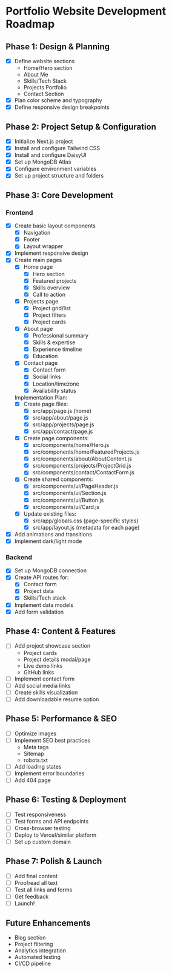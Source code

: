 # Portfolio Website Development Roadmap

## Phase 1: Design & Planning
- [x] Define website sections
  - Home/Hero section
  - About Me
  - Skills/Tech Stack
  - Projects Portfolio
  - Contact Section
- [x] Plan color scheme and typography
- [x] Define responsive design breakpoints

## Phase 2: Project Setup & Configuration
- [x] Initialize Next.js project
- [x] Install and configure Tailwind CSS
- [x] Install and configure DaisyUI
- [x] Set up MongoDB Atlas
- [x] Configure environment variables
- [x] Set up project structure and folders

## Phase 3: Core Development
### Frontend
- [x] Create basic layout components
  - [x] Navigation
  - [x] Footer
  - [x] Layout wrapper
- [x] Implement responsive design
- [x] Create main pages
  - [x] Home page
    - [x] Hero section
    - [x] Featured projects
    - [x] Skills overview
    - [x] Call to action
  - [x] Projects page
    - [x] Project grid/list
    - [x] Project filters
    - [x] Project cards
  - [x] About page
    - [x] Professional summary
    - [x] Skills & expertise
    - [x] Experience timeline
    - [x] Education
  - [x] Contact page
    - [x] Contact form
    - [x] Social links
    - [x] Location/timezone
    - [x] Availability status

  Implementation Plan:
  - [x] Create page files:
    - [x] src/app/page.js (home)
    - [x] src/app/about/page.js
    - [x] src/app/projects/page.js
    - [x] src/app/contact/page.js

  - [x] Create page components:
    - [x] src/components/home/Hero.js
    - [x] src/components/home/FeaturedProjects.js
    - [x] src/components/about/AboutContent.js
    - [x] src/components/projects/ProjectGrid.js
    - [x] src/components/contact/ContactForm.js

  - [x] Create shared components:
    - [x] src/components/ui/PageHeader.js
    - [x] src/components/ui/Section.js
    - [x] src/components/ui/Button.js
    - [x] src/components/ui/Card.js

  - [x] Update existing files:
    - [x] src/app/globals.css (page-specific styles)
    - [x] src/app/layout.js (metadata for each page)

- [x] Add animations and transitions
- [x] Implement dark/light mode

### Backend
- [x] Set up MongoDB connection
- [x] Create API routes for:
  - [x] Contact form
  - [x] Project data
  - [x] Skills/Tech stack
- [x] Implement data models
- [x] Add form validation

## Phase 4: Content & Features
- [ ] Add project showcase section
  - Project cards
  - Project details modal/page
  - Live demo links
  - GitHub links
- [ ] Implement contact form
- [ ] Add social media links
- [ ] Create skills visualization
- [ ] Add downloadable resume option

## Phase 5: Performance & SEO
- [ ] Optimize images
- [ ] Implement SEO best practices
  - Meta tags
  - Sitemap
  - robots.txt
- [ ] Add loading states
- [ ] Implement error boundaries
- [ ] Add 404 page

## Phase 6: Testing & Deployment
- [ ] Test responsiveness
- [ ] Test forms and API endpoints
- [ ] Cross-browser testing
- [ ] Deploy to Vercel/similar platform
- [ ] Set up custom domain

## Phase 7: Polish & Launch
- [ ] Add final content
- [ ] Proofread all text
- [ ] Test all links and forms
- [ ] Get feedback
- [ ] Launch!

## Future Enhancements
- Blog section
- Project filtering
- Analytics integration
- Automated testing
- CI/CD pipeline 